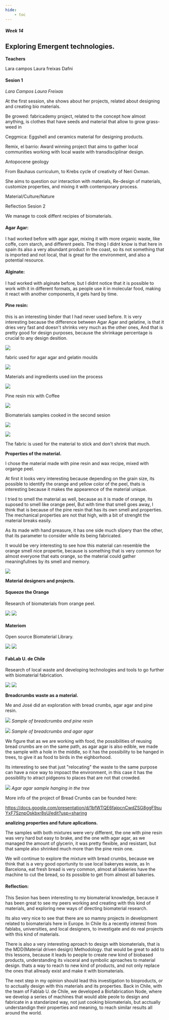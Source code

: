```yaml
---
hide:
    - toc
---
```


##### Week 14


## Exploring Emergent technologies.


**Teachers**

 Lara campos
 Laura freixas
 Dafni

#### Sesion 1

*Lara Campos*
*Laura Freixas*

At the first session, she shows about her projects, related about designing and creating bio materials.

Be growed: fabricademy project, related to the concept how almost anything, is clothes that have seeds and material that allow to grow grass-weed in

Ceggmica: Eggshell and ceramics material for designing products.

Remix, el barrio: Award winning project that aims to gather local communities working with local waste with transdisciplinar design.

Antopocene geology

From Bauhaus curriculum, to Krebs cycle of creativity of Neri Oxman.


She aims to question our interaction with materials, Re-design of materials, customize properties, and mixing it with contemporary process.

Material/Culture/Nature


Reflection 
Sesion 2

We manage to cook diffent recipies of biomaterials.

#### Agar Agar:

I had worked before with agar agar, mixing it with more organic waste, like coffe, corn starch, and different peels. The thing I didnt know is that here in spain its also a very abundant product in the coast, so its not something that is imported and not local, that is great for the environment, and also a potential resource.

#### Alginate:

I had worked with alginate before, but I didnt notice that it is possible to work with it in different formats, as people use it in molecular food, making it react with another components, it gets hard by time.

#### Pine resin:

this is an interesting binder that I had never used before. It is very interesting because the difference between Agar Agar and gelatine, is that it dries very fast and doesn't shrinks very much as the other ones, And that is pretty good for design purposes, because the shrinkage percentage is crucial to any design desition.


![](../images/ET_01.JPG)

fabric used for agar agar and gelatin moulds

![](../images/ET_02.JPG)

Materials and ingredients used ion the process

![](../images/ET_03-JPG)

Pine resin mix with Coffee

![](../images/ET_04.jpg)

Biomaterials samples cooked in the second sesion

![](../images/ET_05.jpg)

![](../images/ET_06.jpg)

The fabric is used for the material to stick and don't shrink that much.

**Properties of the material.**

I chose the material made with pine resin and wax recipe, mixed with organge peel.

At first it looks very interesting because depending on the grain size, its possible to identify the orange and yellow color of the peel, thats is interesting because it makes the appearence of the material unique. 

I tried to smell the material as well, because as it is made of orange, its suposed to smell like orange peel, But with time that smell goes away, I think that is because of the pine resin that has its own smell and properties. The mechanical properties are not that high, with a bit of strenght the material breaks easily.

As its made with hand preasure, it has one side much slipery than the other, that its parameter to consider while its being fabricated.

It would be very interesting to see how this material can resemble the orange smell nice propertie, because is something that is very common for almost everyone that eats orange, so the material could gather meaningfullnes by its smell and memory.

![](../images/ET_07.JPG)


**Material designers and projects.**

#### Squeeze the Orange

Research of biomaterials from orange peel.

![](../images/ET_13.png)
![](../images/ET_12.png)

#### Materiom

Open source Biomaterial Library.

![](../images/ET_14.png)
![](../images/ET_15.png)


#### FabLab U. de Chile

Research of local waste and developing technologies and tools to go further with biomaterial fabrication.

![](../images/ET_16.png)
![](../images/ET_17.png)

**Breadcrumbs waste as a material.**

Me and José did an exploration with bread crumbs, agar agar and pine resin. 

![](../images/ET_09.JPG)
*Sample of breadcrumbs and pine resin*

![](../images/ET_10.jpeg)
*Sample of breadcrumbs and agar agar*

We figure that as we are working with food, the possibilities of reusing bread crumbs are on the same path, as agar agar is also edible, we made  the sample with a hole in the middle, so it has the possibility to be hanged in trees, to give it as food to birds in the eighborhood.

Its interesting to see that just "relocating" the waste to the same purpose can have a nice way to impoact the environment, in this case it has the possiblilty to atract pidgeons to places that are not that crowded.

![](../images/ET_11.jpeg)
*Agar agar sample hanging in the tree*

More info of the project of Bread Crumbs can be founded here:

https://docs.google.com/presentation/d/1bfWTQE6fajpcnCwdZSG8ggF9suYxF7SznpOskbxr8sU/edit?usp=sharing


**analizing properties and future aplications.**

The samples with both mixtures were very different, the one with pine resin was very hard but easy to brake, and the one with agar agar, as we managed the amount of glycerin, it was pretty flexible, and resistant, but that sample also shrinked much more than the pine resin one.

We will continue to explore the mixture with bread crumbs, because we think that is a very good oportunity to use local bakeryes waste, as In Barcelona, eat fresh bread is very common, almost all bakeries have the machine to cut the bread, so its possible to get from almost all bakeries.





#### Reflection:

This Sesion has been interesting to my biomaterial knowledge, because it has been great to see my peers working and creating with this kind of materials, and exploring new ways of directing biomaterial research.

Its also very nice to see that there are so mamny projects in development related to biomaterials here in Europe. In Chile its a recently interest from fablabs, universities, and local designers, to investigate and do real projects with this kind of materials.

There is also a very interesting aproach to design with biomaterials, that is the MDD(Material driven design) Methodology. that would be great to add to this lessons, because it leads to people to create new kind of biobased products, understanding its visceral and symbolic aproaches to material design. thats a way to reach to new kind of products, and not only replace the ones that allready exist and make it with biomaterials.

The next step in my opinion should lead this investigation to bioproducts, or to acctually design with this materials and its properties. Back in Chile, with the team of Fablab U. de Chile, we developed a Biofabrication Node, where we develop a series of machines that would able peole to design and fabricate in a standarized way, not just cooking biiomaterials, but acctually understandign their properties and meaning, to reach similar results all around the world.












